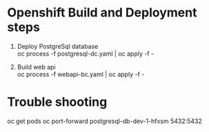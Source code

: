 # Openshift Build and Deployment steps

1. Deploy PostgreSql database      
oc process -f postgresql-dc.yaml | oc apply -f -    

2. Build web api        
oc process -f webapi-bc.yaml | oc apply -f -


# Trouble shooting
oc get pods
oc port-forward postgresql-db-dev-1-hfxsm 5432:5432
